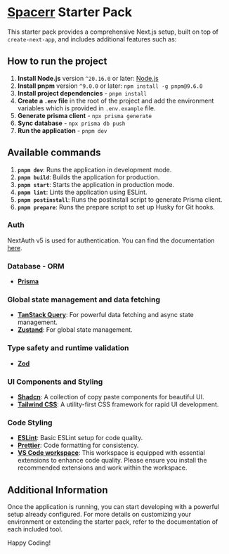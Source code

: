 # [Spacerr](https://nextjs.org/) Starter Pack

This starter pack provides a comprehensive Next.js setup, built on top of `create-next-app`, and includes additional features such as:

## How to run the project

1. **Install Node.js** version `^20.16.0` or later: [Node.js](https://nodejs.org/en/download/)
2. **Install pnpm** version `^9.0.0` or later: `npm install -g pnpm@9.6.0`
3. **Install project dependencies** - `pnpm install`
4. **Create a `.env` file** in the root of the project and add the environment variables which is provided in `.env.example` file.
5. **Generate prisma client** - `npx prisma generate`
6. **Sync database** - `npx prisma db push`
7. **Run the application** - `pnpm dev`

## Available commands

1. **`pnpm dev`**: Runs the application in development mode.
2. **`pnpm build`**: Builds the application for production.
3. **`pnpm start`**: Starts the application in production mode.
4. **`pnpm lint`**: Lints the application using ESLint.
5. **`pnpm postinstall`**: Runs the postinstall script to generate Prisma client.
6. **`pnpm prepare`**: Runs the prepare script to set up Husky for Git hooks.

### Auth

NextAuth v5 is used for authentication. You can find the documentation [here](https://next-auth.js.org/).

### Database - ORM

- **[Prisma](https://www.prisma.io/docs/getting-started/quickstart)**

### Global state management and data fetching

- **[TanStack Query](https://tanstack.com/)**: For powerful data fetching and async state management.
- **[Zustand](https://zustand-demo.pmnd.rs/)**: For global state management.

### Type safety and runtime validation

- **[Zod](https://zod.dev/)**

### UI Components and Styling

- **[Shadcn](https://ui.shadcn.com/)**: A collection of copy paste components for beautiful UI.
- **[Tailwind CSS](https://tailwindcss.com/)**: A utility-first CSS framework for rapid UI development.

### Code Styling

- **[ESLint](https://eslint.org/)**: Basic ESLint setup for code quality.
- **[Prettier](https://prettier.io/)**: Code formatting for consistency.
- **[VS Code workspace](https://code.visualstudio.com/docs/editor/workspaces)**: This workspace is equipped with essential extensions to enhance code quality. Please ensure you install the recommended extensions and work within the workspace.

## Additional Information

Once the application is running, you can start developing with a powerful setup already configured. For more details on customizing your environment or extending the starter pack, refer to the documentation of each included tool.

Happy Coding!

